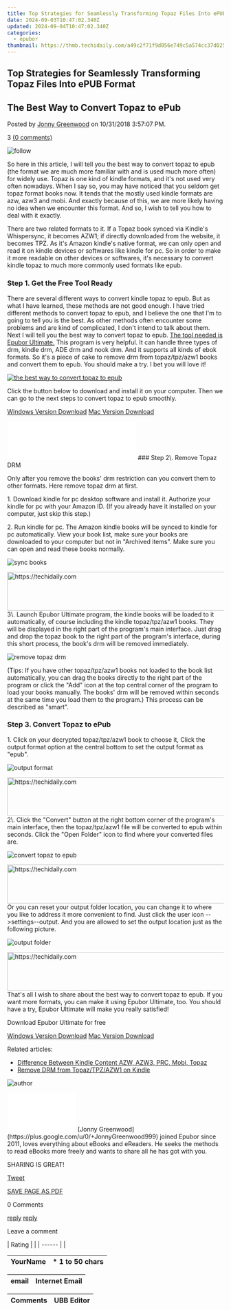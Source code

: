 ```yaml
---
title: Top Strategies for Seamlessly Transforming Topaz Files Into ePUB Format
date: 2024-09-03T10:47:02.340Z
updated: 2024-09-04T10:47:02.340Z
categories:
  - epubor
thumbnail: https://thmb.techidaily.com/a49c2f71f9d056e749c5a574cc37d025a924e06d161f32912baf28d3cb32fbc8.jpg
---
```


## Top Strategies for Seamlessly Transforming Topaz Files Into ePUB Format

## The Best Way to Convert Topaz to ePub

Posted by [Jonny Greenwood](https://plus.google.com/u/0/+JonnyGreenwood999) on 10/31/2018 3:57:07 PM.

3 [(0 comments)](http://www.epubor.com/#comment-area) 



![follow](http://www.epubor.com/images/follow.png)

So here in this article, I will tell you the best way to convert topaz to epub (the format we are much more familiar with and is used much more often) for widely use. Topaz is one kind of kindle formats, and it's not used very often nowadays. When I say so, you may have noticed that you seldom get topaz format books now. It tends that the mostly used kindle formats are azw, azw3 and mobi. And exactly because of this, we are more likely having no idea when we encounter this format. And so, I wish to tell you how to deal with it exactly.

There are two related formats to it. If a Topaz book synced via Kindle's Whispersync, it becomes AZW1; if directly downloaded from the website, it becomes TPZ. As it's Amazon kindle's native format, we can only open and read it on kindle devices or softwares like kindle for pc. So in order to make it more readable on other devices or softwares, it's necessary to convert kindle topaz to much more commonly used formats like epub.

### Step 1\. Get the Free Tool Ready

There are several different ways to convert kindle topaz to epub. But as what I have learned, these methods are not good enough. I have tried different methods to convert topaz to epub, and I believe the one that I'm to going to tell you is the best. As other methods often encounter some problems and are kind of complicated, I don't intend to talk about them. Next I will tell you the best way to convert topaz to epub. [The tool needed is Epubor Ultimate.](https://tools.techidaily.com/epubor/ultimate/) This program is very helpful. It can handle three types of drm, kindle drm, ADE drm and nook drm. And it supports all kinds of ebok formats. So it's a piece of cake to remove drm from topaz/tpz/azw1 books and convert them to epub. You should make a try. I bet you will love it!

[![the best way to convert topaz to epub](http://www.epubor.com/images/uppic/the-best-way-to-convert-topaz-to-epub.jpg)](https://tools.techidaily.com/epubor/ultimate/)

Click the button below to download and install it on your computer. Then we can go to the next steps to convert topaz to epub smoothly.

[Windows Version Download](https://tools.techidaily.com/epubor/ultimate/) [Mac Version Download](https://tools.techidaily.com/epubor/ultimate/) 

<!-- affiliate ads begin -->
<iframe id="iframe_1328679" src="//a.impactradius-go.com/gen-ad-code/5597632/1328679/15852" width="300" height="90" scrolling="no" frameborder="0" marginheight="0" marginwidth="0"></iframe>
<!-- affiliate ads end -->
### Step 2\. Remove Topaz DRM

Only after you remove the books' drm restriction can you convert them to other formats. Here remove topaz drm at first.

1\. Download kindle for pc desktop software and install it. Authorize your kindle for pc with your Amazon ID. (If you already have it installed on your computer, just skip this step.)

2\. Run kindle for pc. The Amazon kindle books will be synced to kindle for pc automatically. View your book list, make sure your books are downloaded to your computer but not in "Archived items". Make sure you can open and read these books normally.

![sync books](http://www.epubor.com/images/uppic/sync-books.jpg)

<!-- affiliate ads begin -->
<a href="https://aligracehair.sjv.io/c/5597632/1975821/19272" target="_top" id="1975821">
  <img src="//a.impactradius-go.com/display-ad/19272-1975821" border="0" alt="https://techidaily.com" width="728" height="90"/>
</a>
<img height="0" width="0" src="https://aligracehair.sjv.io/i/5597632/1975821/19272" style="position:absolute;visibility:hidden;" border="0" />
<!-- affiliate ads end -->
3\. Launch Epubor Ultimate program, the kindle books will be loaded to it automatically, of course including the kindle topaz/tpz/azw1 books. They will be displayed in the right part of the program's main interface. Just drag and drop the topaz book to the right part of the program's interface, during this short process, the book's drm will be removed immediately.

![remove topaz drm](http://www.epubor.com/images/uppic/remove-topaz-drm.jpg)

(Tips: If you have other topaz/tpz/azw1 books not loaded to the book list automatically, you can drag the books directly to the right part of the program or click the "Add" icon at the top central corner of the program to load your books manually. The books' drm will be removed within seconds at the same time you load them to the program.) This process can be described as "smart".

### Step 3\. Convert Topaz to ePub

1\. Click on your decrypted topaz/tpz/azw1 book to choose it, Click the output format option at the central bottom to set the output format as "epub".

![output format](http://www.epubor.com/images/uppic/output-format.jpg)

<!-- affiliate ads begin -->
<a href="https://aligracehair.sjv.io/c/5597632/2027195/19272" target="_top" id="2027195">
  <img src="//a.impactradius-go.com/display-ad/19272-2027195" border="0" alt="https://techidaily.com" width="728" height="90"/>
</a>
<img height="0" width="0" src="https://aligracehair.sjv.io/i/5597632/2027195/19272" style="position:absolute;visibility:hidden;" border="0" />
<!-- affiliate ads end -->
2\. Click the "Convert" button at the right bottom corner of the program's main interface, then the topaz/tpz/azw1 file will be converted to epub within seconds. Click the "Open Folder" icon to find where your converted files are. 

![convert topaz to epub](http://www.epubor.com/images/uppic/convert-topaz-to-epub.jpg)

<!-- affiliate ads begin -->
<a href="https://appsumo.8odi.net/c/5597632/2094480/7443" target="_top" id="2094480">
  <img src="//a.impactradius-go.com/display-ad/7443-2094480" border="0" alt="https://techidaily.com" width="728" height="90"/>
</a>
<img height="0" width="0" src="https://appsumo.8odi.net/i/5597632/2094480/7443" style="position:absolute;visibility:hidden;" border="0" />
<!-- affiliate ads end -->
Or you can reset your output folder location, you can change it to where you like to address it more convenient to find. Just click the user icon -->settings--output. And you are allowed to set the output location just as the following picture. 

![output folder](http://www.epubor.com/images/uppic/output-folder.jpg)

<!-- affiliate ads begin -->
<a href="https://aligracehair.sjv.io/c/5597632/1938721/19272" target="_top" id="1938721">
  <img src="//a.impactradius-go.com/display-ad/19272-1938721" border="0" alt="https://techidaily.com" width="728" height="90"/>
</a>
<img height="0" width="0" src="https://aligracehair.sjv.io/i/5597632/1938721/19272" style="position:absolute;visibility:hidden;" border="0" />
<!-- affiliate ads end -->
That's all I wish to share about the best way to convert topaz to epub. If you want more formats, you can make it using Epubor Ultimate, too. You should have a try, Epubor Ultimate will make you really satisfied!

Download Epubor Ultimate for free

[Windows Version Download](https://tools.techidaily.com/epubor/ultimate/) [Mac Version Download](https://tools.techidaily.com/epubor/ultimate/) 

Related articles:

* [Difference Between Kindle Content AZW, AZW3, PRC, Mobi, Topaz](https://tools.techidaily.com/epubor/products/)
* [Remove DRM from Topaz/TPZ/AZW1 on Kindle](https://tools.techidaily.com/epubor/products/)

![author](http://www.epubor.com/images/uppic/jonny.png)

<!-- affiliate ads begin -->
<iframe id="iframe_1993647" src="//a.impactradius-go.com/gen-ad-code/5597632/1993647/22993" width="160" height="90" scrolling="no" frameborder="0" marginheight="0" marginwidth="0"></iframe>
<!-- affiliate ads end -->
[Jonny Greenwood](https://plus.google.com/u/0/+JonnyGreenwood999) joined Epubor since 2011, loves everything about eBooks and eReaders. He seeks the methods to read eBooks more freely and wants to share all he has got with you.

SHARING IS GREAT!

[Tweet](https://twitter.com/share) 

[SAVE PAGE AS PDF](https://tools.techidaily.com/epubor/products/) 



0 Comments

[reply](https://tools.techidaily.com/epubor/products/) [reply](https://tools.techidaily.com/epubor/products/) 

Leave a comment

| Rating |  |
| ------ |  |

| YourName | \*  1 to 50 chars |
| -------- | ----------------- |

| email | Internet Email |
| ----- | -------------- |

| Comments | UBB Editor |
| -------- | ---------- |

<ins class="adsbygoogle"
     style="display:block"
     data-ad-format="autorelaxed"
     data-ad-client="ca-pub-7571918770474297"
     data-ad-slot="1223367746"></ins>



<ins class="adsbygoogle"
     style="display:block"
     data-ad-client="ca-pub-7571918770474297"
     data-ad-slot="8358498916"
     data-ad-format="auto"
     data-full-width-responsive="true"></ins>


